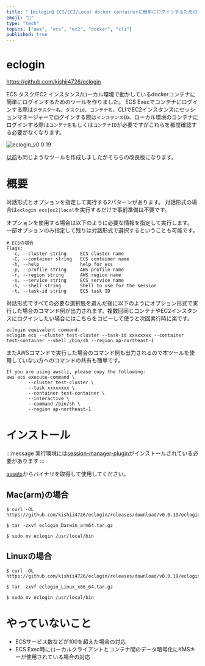 ```yaml
---
title: "【eclogin】ECS/EC2/Local docker containerに簡単にログインするためのツール"
emoji: "🦉"
type: "tech"
topics: ["aws", "ecs", "ec2", "docker", "cli"]
published: true
---
```


# eclogin
https://github.com/kishii4726/eclogin

ECS タスク/EC2 インスタンス/ローカル環境で動かしているdockerコンテナに簡単にログインするためのツールを作りました。
ECS Execでコンテナにログインする際は`クラスター名`、`タスクid`、`コンテナ名`、CLIでEC2インスタンスにセッションマネージャーでログインする際は`インスタンスID`、ローカル環境のコンテナにログインする際は`コンテナ名`もしくは`コンテナID`が必要ですがこれらを都度確認する必要がなくなります。

![eclogin_v0 0 19](https://github.com/user-attachments/assets/a10ad39c-4d33-4e81-8b92-da4fe19936ee)

[以前](https://github.com/kishii4726/ecsh)も同じようなツールを作成しましたがそちらの改良版になります。

# 概要
対話形式とオプションを指定して実行する2パターンがあります。
対話形式の場合は`eclogin ecs|ec2|local`を実行するだけで事前準備は不要です。

オプションを使用する場合は以下のように必要な情報を指定して実行します。
一部オプションのみ指定して残りは対話形式で選択するということも可能です。
```
# ECSの場合
Flags:
  -c, --cluster string     ECS cluster name
  -C, --container string   ECS container name
  -h, --help               help for ecs
  -p, --profile string     AWS profile name
  -r, --region string      AWS region name
  -s, --service string     ECS service name
  -S, --shell string       Shell to use for the session
  -t, --task-id string     ECS task ID
```

対話形式ですべての必要な選択肢を選んだ後に以下のようにオプション形式で実行した場合のコマンド例が出力されます。複数回同じコンテナやEC2インスタンスにログインしたい場合にはこちらをコピーして使うと次回実行時に楽です。
```
eclogin equivalent command:
eclogin ecs --cluster test-cluster --task-id xxxxxxxx --container test-container --shell /bin/sh --region ap-northeast-1
```

またAWSコマンドで実行した場合のコマンド例も出力されるので本ツールを使用していない方へのコマンドの共有も簡単です。
```
If you are using awscli, please copy the following:
aws ecs execute-command \
        --cluster test-cluster \
        --task xxxxxxxx \
        --container test-container \
        --interactive \
        --command /bin/sh \
        --region ap-northeast-1
```

# インストール

:::message
実行環境には[session-manager-plugin](https://docs.aws.amazon.com/ja_jp/systems-manager/latest/userguide/session-manager-working-with-install-plugin.html)がインストールされている必要があります
:::

[assets](https://github.com/kishii4726/eclogin/releases)からバイナリを取得して使用してください。

## Mac(arm)の場合
```
$ curl -OL https://github.com/kishii4726/eclogin/releases/download/v0.0.19/eclogin_Darwin_arm64.tar.gz

$ tar -zxvf eclogin_Darwin_arm64.tar.gz

$ sudo mv eclogin /usr/local/bin
```

## Linuxの場合
```
$ curl -OL https://github.com/kishii4726/eclogin/releases/download/v0.0.19/eclogin_Linux_x86_64.tar.gz

$ tar -zxvf eclogin_Linux_x86_64.tar.gz

$ sudo mv eclogin /usr/local/bin
```

# やっていないこと
- ECSサービス数などが100を超えた場合の対応
- ECS Exec時にローカルクライアントとコンテナ間のデータ暗号化にKMSキーが使用されている場合の対応